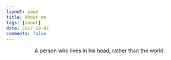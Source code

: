 ```yaml
---
layout: page
title: About me
tags: [about]
date: 2017-10-07
comments: false
---
```

    
<center>A person who lives in his head, rather than the world.</center>

